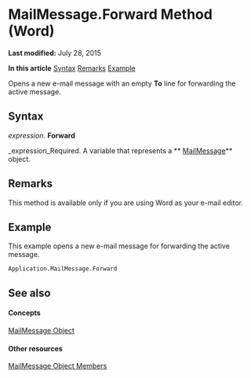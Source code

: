 
# MailMessage.Forward Method (Word)

 **Last modified:** July 28, 2015

 **In this article**
 [Syntax](#sectionSection0)
 [Remarks](#sectionSection1)
 [Example](#sectionSection2)


Opens a new e-mail message with an empty  **To** line for forwarding the active message.


## Syntax
<a name="sectionSection0"> </a>

 _expression_. **Forward**

 _expression_Required. A variable that represents a  ** [MailMessage](d0109969-27f7-0180-c56d-5b49a3f0171b.md)** object.


## Remarks
<a name="sectionSection1"> </a>

This method is available only if you are using Word as your e-mail editor.


## Example
<a name="sectionSection2"> </a>

This example opens a new e-mail message for forwarding the active message.


```
Application.MailMessage.Forward
```


## See also
<a name="sectionSection2"> </a>


#### Concepts


 [MailMessage Object](d0109969-27f7-0180-c56d-5b49a3f0171b.md)
#### Other resources


 [MailMessage Object Members](7e52ff10-90a9-5752-5adb-c70de2837165.md)
